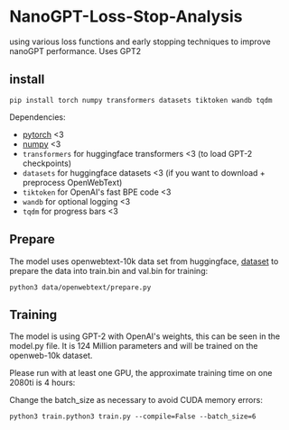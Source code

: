 # NanoGPT-Loss-Stop-Analysis
using various loss functions and early stopping techniques to improve nanoGPT performance. Uses GPT2

## install

```
pip install torch numpy transformers datasets tiktoken wandb tqdm
```

Dependencies:

- [pytorch](https://pytorch.org) <3
- [numpy](https://numpy.org/install/) <3
-  `transformers` for huggingface transformers <3 (to load GPT-2 checkpoints)
-  `datasets` for huggingface datasets <3 (if you want to download + preprocess OpenWebText)
-  `tiktoken` for OpenAI's fast BPE code <3
-  `wandb` for optional logging <3
-  `tqdm` for progress bars <3


## Prepare

The model uses openwebtext-10k data set from huggingface,
[dataset](https://huggingface.co/datasets/stas/openwebtext-10k)
to prepare the data into train.bin and val.bin for training:
```
python3 data/openwebtext/prepare.py
```

## Training

The model is using GPT-2 with OpenAI's weights, this can be seen in the model.py file. It is 124 Million parameters and will be trained on the openweb-10k dataset.

Please run with at least one GPU, the approximate training time on one 2080ti is 4 hours:

Change the batch_size as necessary to avoid CUDA memory errors:
```
python3 train.python3 train.py --compile=False --batch_size=6
```

